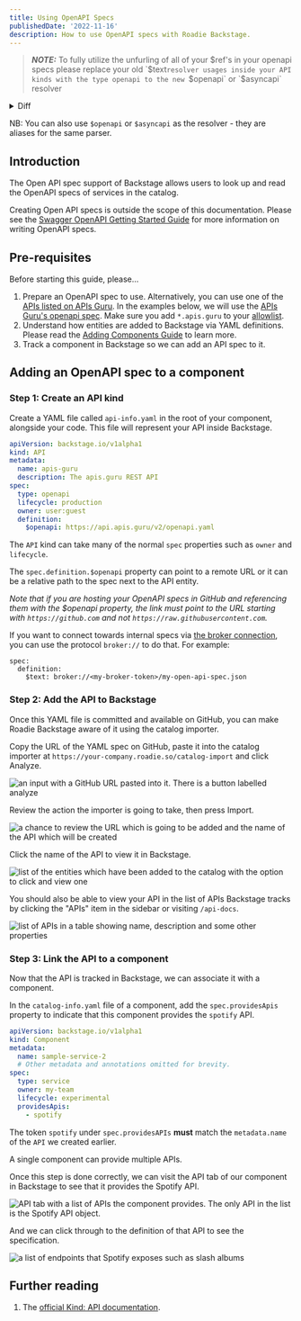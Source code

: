 ```yaml
---
title: Using OpenAPI Specs
publishedDate: '2022-11-16'
description: How to use OpenAPI specs with Roadie Backstage.
---
```


> **_NOTE:_** To fully utilize the unfurling of all of your $ref's in your openapi specs please replace your old `$text`resolver usages inside your API kinds with the type openapi to the new `$openapi` or `$asyncapi` resolver

<details>
<summary>Diff</summary>

```diff
apiVersion: backstage.io/v1alpha1
kind: API
metadata:
  name: apis-guru
  description: The apis.guru REST API
spec:
  type: openapi
  lifecycle: production
  owner: user:guest
  definition:
-    $text: https://api.apis.guru/v2/openapi.yaml
+    $openapi: https://api.apis.guru/v2/openapi.yaml
```

If your OpenAPI specs are located in the same repository as the catalog metadata file, you also need to additionally tell the `$openapi` resolver the basepath where to find files from. You can do that by adding an annotation like below:

```yaml
  annotations:
    openapi/ref-basepath: ./
```

</details>

NB: You can also use `$openapi` or `$asyncapi` as the resolver - they are aliases for the same parser.   

## Introduction

The Open API spec support of Backstage allows users to look up and read the OpenAPI specs of services in the catalog.

Creating Open API specs is outside the scope of this documentation. Please see the [Swagger OpenAPI Getting Started Guide](https://swagger.io/tools/open-source/getting-started/) for more information on writing OpenAPI specs.

## Pre-requisites

Before starting this guide, please...

1.  Prepare an OpenAPI spec to use. Alternatively, you can use one of the [APIs listed on APIs Guru](https://apis.guru/browse-apis/). In the examples below, we will use the [APIs Guru's openapi spec](https://api.apis.guru/v2/openapi.yaml). Make sure you add `*.apis.guru` to your [allowlist](/docs/details/backend-reading-allow-list).
2.  Understand how entities are added to Backstage via YAML definitions. Please read the [Adding Components Guide](/docs/getting-started/adding-components/) to learn more.
3.  Track a component in Backstage so we can add an API spec to it.

## Adding an OpenAPI spec to a component

### Step 1: Create an API kind

Create a YAML file called `api-info.yaml` in the root of your component, alongside your code. This file will represent your API inside Backstage.

```yaml
apiVersion: backstage.io/v1alpha1
kind: API
metadata:
  name: apis-guru
  description: The apis.guru REST API
spec:
  type: openapi
  lifecycle: production
  owner: user:guest
  definition:
    $openapi: https://api.apis.guru/v2/openapi.yaml
```

The `API` kind can take many of the normal `spec` properties such as `owner` and `lifecycle`.

The `spec.definition.$openapi` property can point to a remote URL or it can be a relative path to the spec next to the API entity.

_Note that if you are hosting your OpenAPI specs in GitHub and referencing them with the $openapi property, the link must point to the URL starting with `https://github.com` and not `https://raw.githubusercontent.com`._


If you want to connect towards internal specs via [the broker connection](../../integrations/broker/index.md), you can use the protocol `broker://` to do that. For example:
```
spec:
  definition:
    $text: broker://<my-broker-token>/my-open-api-spec.json
```
    


### Step 2: Add the API to Backstage

Once this YAML file is committed and available on GitHub, you can make Roadie Backstage aware of it using the catalog importer.

Copy the URL of the YAML spec on GitHub, paste it into the catalog importer at `https://your-company.roadie.so/catalog-import` and click Analyze.

![an input with a GitHub URL pasted into it. There is a button labelled analyze](./catalog-import-select-url.png)

Review the action the importer is going to take, then press Import.

![a chance to review the URL which is going to be added and the name of the API which will be created](./catalog-import-review.png)

Click the name of the API to view it in Backstage.

![list of the entities which have been added to the catalog with the option to click and view one](./catalog-import-finish.png)

You should also be able to view your API in the list of APIs Backstage tracks by clicking the "APIs" item in the sidebar or visiting `/api-docs`.

![list of APIs in a table showing name, description and some other properties](./api-docs-page-with-spotify.png)

### Step 3: Link the API to a component

Now that the API is tracked in Backstage, we can associate it with a component.

In the `catalog-info.yaml` file of a component, add the `spec.providesApis` property to
indicate that this component provides the `spotify` API.

```yaml
apiVersion: backstage.io/v1alpha1
kind: Component
metadata:
  name: sample-service-2
  # Other metadata and annotations omitted for brevity.
spec:
  type: service
  owner: my-team
  lifecycle: experimental
  providesApis:
    - spotify
```

The token `spotify` under `spec.providesAPIs` **must** match the `metadata.name` of the `API` we created earlier.

A single component can provide multiple APIs.

Once this step is done correctly, we can visit the API tab of our component in Backstage to see that it provides the Spotify API.

![API tab with a list of APIs the component provides. The only API in the list is the Spotify API object.](./provided-spotify-api.png)

And we can click through to the definition of that API to see the specification.

![a list of endpoints that Spotify exposes such as slash albums](./spotify-api-spec.png)

## Further reading

1. The [official Kind: API documentation](https://backstage.io/docs/features/software-catalog/descriptor-format#kind-api).
